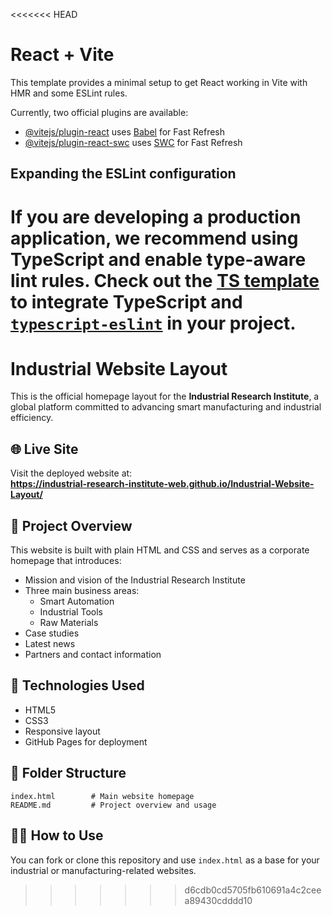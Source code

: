 <<<<<<< HEAD
# React + Vite

This template provides a minimal setup to get React working in Vite with HMR and some ESLint rules.

Currently, two official plugins are available:

- [@vitejs/plugin-react](https://github.com/vitejs/vite-plugin-react/blob/main/packages/plugin-react/README.md) uses [Babel](https://babeljs.io/) for Fast Refresh
- [@vitejs/plugin-react-swc](https://github.com/vitejs/vite-plugin-react-swc) uses [SWC](https://swc.rs/) for Fast Refresh

## Expanding the ESLint configuration

If you are developing a production application, we recommend using TypeScript and enable type-aware lint rules. Check out the [TS template](https://github.com/vitejs/vite/tree/main/packages/create-vite/template-react-ts) to integrate TypeScript and [`typescript-eslint`](https://typescript-eslint.io) in your project.
=======
# Industrial Website Layout

This is the official homepage layout for the **Industrial Research Institute**, a global platform committed to advancing smart manufacturing and industrial efficiency.

## 🌐 Live Site
Visit the deployed website at:  
**https://industrial-research-institute-web.github.io/Industrial-Website-Layout/**

## 📄 Project Overview
This website is built with plain HTML and CSS and serves as a corporate homepage that introduces:
- Mission and vision of the Industrial Research Institute
- Three main business areas:
  - Smart Automation
  - Industrial Tools
  - Raw Materials
- Case studies
- Latest news
- Partners and contact information

## 🚀 Technologies Used
- HTML5
- CSS3
- Responsive layout
- GitHub Pages for deployment

## 📁 Folder Structure
```
index.html        # Main website homepage
README.md         # Project overview and usage
```

## 👩‍💻 How to Use
You can fork or clone this repository and use `index.html` as a base for your industrial or manufacturing-related websites.
>>>>>>> d6cdb0cd5705fb610691a4c2ceea89430cdddd10
